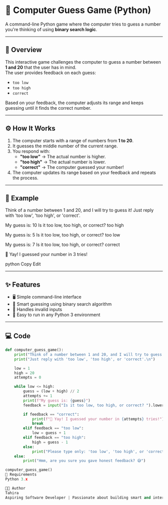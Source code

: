 # 🎯 Computer Guess Game (Python)

A command-line Python game where the computer tries to guess a number you're thinking of using **binary search logic**.

---

## 📌 Overview

This interactive game challenges the computer to guess a number between **1 and 20** that the user has in mind.  
The user provides feedback on each guess:

- `too low`
- `too high`
- `correct`

Based on your feedback, the computer adjusts its range and keeps guessing until it finds the correct number.

---

## ⚙️ How It Works

1. The computer starts with a range of numbers from **1 to 20**.
2. It guesses the middle number of the current range.
3. You respond with:
   - **"too low"** → The actual number is higher.
   - **"too high"** → The actual number is lower.
   - **"correct"** → The computer guessed your number!
4. The computer updates its range based on your feedback and repeats the process.

---

## 🧪 Example

Think of a number between 1 and 20, and I will try to guess it! Just reply with 'too low', 'too high', or 'correct'.

My guess is: 10 Is it too low, too high, or correct? too high

My guess is: 5 Is it too low, too high, or correct? too low

My guess is: 7 Is it too low, too high, or correct? correct

🎉 Yay! I guessed your number in 3 tries!

python
Copy
Edit

---

## ✨ Features

- 🖥️ Simple command-line interface
- 🧠 Smart guessing using binary search algorithm
- 🚫 Handles invalid inputs
- 🐍 Easy to run in any Python 3 environment

---

## 💻 Code

```python
def computer_guess_game():
    print("Think of a number between 1 and 20, and I will try to guess it!")
    print("Just reply with 'too low', 'too high', or 'correct'.\n")

    low = 1
    high = 20
    attempts = 0

    while low <= high:
        guess = (low + high) // 2
        attempts += 1
        print(f"My guess is: {guess}")
        feedback = input("Is it too low, too high, or correct? ").lower()

        if feedback == "correct":
            print(f"🎉 Yay! I guessed your number in {attempts} tries!")
            break
        elif feedback == "too low":
            low = guess + 1
        elif feedback == "too high":
            high = guess - 1
        else:
            print("Please type only: 'too low', 'too high', or 'correct'.")
    else:
        print("Hmm, are you sure you gave honest feedback? 😅")

computer_guess_game()
🧾 Requirements
Python 3.x

👩‍💻 Author
Tahira
Aspiring Software Developer | Passionate about building smart and interactive Python projects 💡